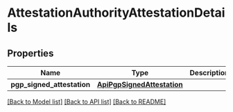 # AttestationAuthorityAttestationDetails

## Properties
Name | Type | Description | Notes
------------ | ------------- | ------------- | -------------
**pgp_signed_attestation** | [**ApiPgpSignedAttestation**](ApiPgpSignedAttestation.md) |  | [optional] 

[[Back to Model list]](../README.md#documentation-for-models) [[Back to API list]](../README.md#documentation-for-api-endpoints) [[Back to README]](../README.md)


